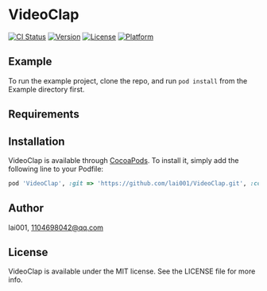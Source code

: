 # VideoClap

[![CI Status](https://img.shields.io/travis/lai001/VideoClap.svg?style=flat)](https://travis-ci.org/lai001/VideoClap)
[![Version](https://img.shields.io/cocoapods/v/VideoClap.svg?style=flat)](https://cocoapods.org/pods/VideoClap)
[![License](https://img.shields.io/cocoapods/l/VideoClap.svg?style=flat)](https://cocoapods.org/pods/VideoClap)
[![Platform](https://img.shields.io/cocoapods/p/VideoClap.svg?style=flat)](https://cocoapods.org/pods/VideoClap)

## Example

To run the example project, clone the repo, and run `pod install` from the Example directory first.

## Requirements

## Installation

VideoClap is available through [CocoaPods](https://cocoapods.org). To install
it, simply add the following line to your Podfile:

```ruby
pod 'VideoClap', :git => 'https://github.com/lai001/VideoClap.git', :commit => 'db12328faed93fbaa71bf5d449b2da3e7a68565f'
```

## Author

lai001, 1104698042@qq.com

## License

VideoClap is available under the MIT license. See the LICENSE file for more info.
